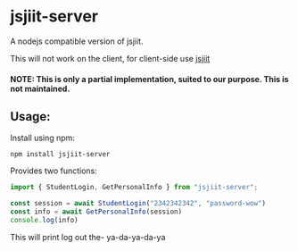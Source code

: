 # jsjiit-server
A nodejs compatible version of jsjiit.

This will not work on the client, for client-side use [jsjiit](https://github.com/codeblech/jsjiit)

#### NOTE: This is only a partial implementation, suited to our purpose. This is not maintained.

## Usage:
Install using npm:
```
npm install jsjiit-server
```

Provides two functions:
```js
import { StudentLogin, GetPersonalInfo } from "jsjiit-server";

const session = await StudentLogin("2342342342", "password-wow")
const info = await GetPersonalInfo(session)
console.log(info)
```

This will print log out the- ya-da-ya-da-ya
